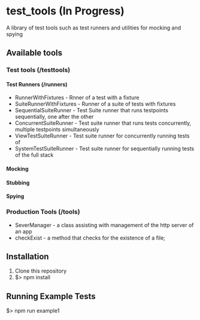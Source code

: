 # test_tools (In Progress)
A library of test tools such as test runners and utilities for mocking and spying

## Available tools
### Test tools (/testtools)
#### Test Runners (/runners)
* RunnerWithFixtures - Rnner of a test with a fixture
* SuiteRunnerWithFixtures - Runner of a suite of tests with fixtures
* SequentialSuiteRunner - Test Suite runner that runs testpoints sequentially, one after the other
* ConcurrentSuiteRunner - Test suite runner that runs tests concurrently, multiple testpoints simultaneously
* ViewTestSuiteRunner - Test suite runner for concurrently running tests of 
* SystemTestSuiteRunner - Test suite runner for sequentially running tests of the full stack
#### Mocking
#### Stubbing
#### Spying
### Production Tools (/tools)
* SeverManager - a class assisting with management of the http server of an app
* checkExist - a method that checks for the existence of a file;

## Installation 
1. Clone this repository
2. $> npm install

## Running Example Tests
$> npm run example1
